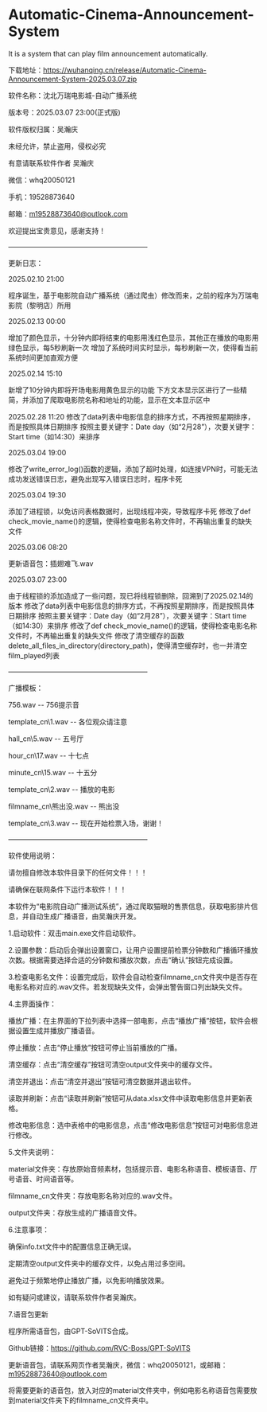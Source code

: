 # Automatic-Cinema-Announcement-System
It is a system that can play film announcement automatically.

下载地址：https://wuhanqing.cn/release/Automatic-Cinema-Announcement-System-2025.03.07.zip

软件名称：沈北万瑞电影城-自动广播系统

版本号：2025.03.07 23:00(正式版)

软件版权归属：吴瀚庆

未经允许，禁止盗用，侵权必究


有意请联系软件作者 吴瀚庆

微信：whq20050121

手机：19528873640

邮箱：m19528873640@outlook.com

欢迎提出宝贵意见，感谢支持！

————————————————————

更新日志：

2025.02.10 21:00

程序诞生，基于电影院自动广播系统（通过爬虫）修改而来，之前的程序为万瑞电影院（黎明店）所用

2025.02.13 00:00

增加了颜色显示，十分钟内即将结束的电影用浅红色显示，其他正在播放的电影用绿色显示，每5秒刷新一次
增加了系统时间实时显示，每秒刷新一次，使得看当前系统时间更加直观方便

2025.02.14 15:10

新增了10分钟内即将开场电影用黄色显示的功能
下方文本显示区进行了一些精简，并添加了爬取电影院名称和地址的功能，显示在文本显示区中

2025.02.28 11:20
修改了data列表中电影信息的排序方式，不再按照星期排序，而是按照具体日期排序
按照主要关键字：Date day（如“2月28”），次要关键字：Start time（如14:30）来排序

2025.03.04 19:00

修改了write_error_log()函数的逻辑，添加了超时处理，如连接VPN时，可能无法成功发送错误日志，避免出现写入错误日志时，程序卡死

2025.03.04 19:30

添加了进程锁，以免访问表格数据时，出现线程冲突，导致程序卡死
修改了def check_movie_name()的逻辑，使得检查电影名称文件时，不再输出重复的缺失文件

2025.03.06 08:20

更新语音包：插翅难飞.wav

2025.03.07 23:00

由于线程锁的添加造成了一些问题，现已将线程锁删除，回溯到了2025.02.14的版本
修改了data列表中电影信息的排序方式，不再按照星期排序，而是按照具体日期排序
按照主要关键字：Date day（如“2月28”），次要关键字：Start time（如14:30）来排序
修改了def check_movie_name()的逻辑，使得检查电影名称文件时，不再输出重复的缺失文件
修改了清空缓存的函数delete_all_files_in_directory(directory_path)，使得清空缓存时，也一并清空film_played列表

————————————————————

广播模板：

756.wav                      --  756提示音

template_cn\\1.wav           --  各位观众请注意

hall_cn\\5.wav               --  五号厅

hour_cn\\17.wav              --  十七点

minute_cn\\15.wav            --  十五分

template_cn\\2.wav           --  播放的电影

filmname_cn\\熊出没.wav       --  熊出没

template_cn\\3.wav           --  现在开始检票入场，谢谢！

————————————————————

软件使用说明：

请勿擅自修改本软件目录下的任何文件！！！

请确保在联网条件下运行本软件！！！

本软件为“电影院自动广播测试系统”，通过爬取猫眼的售票信息，获取电影排片信息，并自动生成广播语音，由吴瀚庆开发。

1.启动软件：双击main.exe文件启动软件。

2.设置参数：启动后会弹出设置窗口，让用户设置提前检票分钟数和广播循环播放次数。根据需要选择合适的分钟数和播放次数，点击“确认”按钮完成设置。

3.检查电影名文件：设置完成后，软件会自动检查filmname_cn文件夹中是否存在电影名称对应的.wav文件。若发现缺失文件，会弹出警告窗口列出缺失文件。

4.主界面操作：

播放广播：在主界面的下拉列表中选择一部电影，点击“播放广播”按钮，软件会根据设置生成并播放广播语音。

停止播放：点击“停止播放”按钮可停止当前播放的广播。

清空缓存：点击“清空缓存”按钮可清空output文件夹中的缓存文件。

清空并退出：点击“清空并退出”按钮可清空数据并退出软件。

读取并刷新：点击“读取并刷新”按钮可从data.xlsx文件中读取电影信息并更新表格。

修改电影信息：选中表格中的电影信息，点击“修改电影信息”按钮可对电影信息进行修改。

5.文件夹说明：

material文件夹：存放原始音频素材，包括提示音、电影名称语音、模板语音、厅号语音、时间语音等。

filmname_cn文件夹：存放电影名称对应的.wav文件。

output文件夹：存放生成的广播语音文件。

6.注意事项：

确保info.txt文件中的配置信息正确无误。

定期清空output文件夹中的缓存文件，以免占用过多空间。

避免过于频繁地停止播放广播，以免影响播放效果。

如有疑问或建议，请联系软件作者吴瀚庆。

7.语音包更新

程序所需语音包，由GPT-SoVITS合成。

Github链接：https://github.com/RVC-Boss/GPT-SoVITS

更新语音包，请联系网页作者吴瀚庆，微信：whq20050121，或邮箱：m19528873640@outlook.com

将需要更新的语音包，放入对应的material文件夹中，例如电影名称语音包需要放到material文件夹下的filmname_cn文件夹中。
